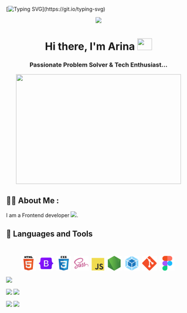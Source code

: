  [![Typing SVG](https://readme-typing-svg.herokuapp.com?font=Fira+Code&weight=500&size=36&duration=5005&pause=1017&color=C07BF7&vCenter=true&random=false&width=1000&height=117&lines=Welcome+To+Arina+Kryatova+Github+Profile...)](https://git.io/typing-svg)

<p align="center">
   
  <img src="https://media0.giphy.com/media/v1.Y2lkPTc5MGI3NjExMjZ0bDV5emNtMXcyb2wxMDd6dWxzanhsMm1oazh0YWRpcnl6bHNsNSZlcD12MV9pbnRlcm5hbF9naWZfYnlfaWQmY3Q9Zw/YcXkgqd7wfSrbc82Ya/giphy.gif" width="400"/>
</p>
<h1 align="center">Hi there, I'm Arina <img src="https://media4.giphy.com/media/v1.Y2lkPTc5MGI3NjExeWNnaGYxOHpmZDl3ZHBiNWNheml3NDU2azg5MnJsY3IyMnFhanZ1aCZlcD12MV9pbnRlcm5hbF9naWZfYnlfaWQmY3Q9cw/FQxpCWS4ZyvNFCTKHJ/giphy.gif" width="40"
<img src="https://github.com/blackcater/blackcater/raw/main/images/Hi.gif" height="32"/></h1>

<h3 align="center">Passionate Problem Solver & Tech Enthusiast...</h3>
  

<div align="center">
  <img src="https://media.giphy.com/media/PmAjqmm4beKervYzFr/giphy.gif" width="450" height="300"/>
</div>

## :woman_technologist: About Me :
I am a Frontend developer <img src="https://media.giphy.com/media/WUlplcMpOCEmTGBtBW/giphy.gif" width="30">.


## 🚀 Languages and Tools
<br/>

<p align="center">
 <img src="https://github.com/devicons/devicon/blob/master/icons/html5/html5-original-wordmark.svg" title="HTML" alt="HTML" width="40" height="40"/>&nbsp;
 <img src="https://github.com/devicons/devicon/blob/master/icons/bootstrap/bootstrap-original.svg" title="bootstrap" alt="bootstrap" width="40" height="40"/>&nbsp;
 <img src="https://github.com/devicons/devicon/blob/master/icons/css3/css3-original-wordmark.svg" title="CSS" alt="CSS" width="40" height="40"/>&nbsp;
 <img src="https://github.com/devicons/devicon/blob/master/icons/sass/sass-original.svg" title="sass" alt="sass" width="40" height="40"/>&nbsp;
 <img src="https://github.com/devicons/devicon/blob/master/icons/javascript/javascript-original.svg" title="JavaScript" alt="JavaScript" width="35" height="35"/>&nbsp;
 <img src="https://github.com/devicons/devicon/blob/master/icons/nodejs/nodejs-original.svg" title="nodejs" alt="nodejs" width="40" height="40"/>&nbsp;
 <img src="https://github.com/devicons/devicon/blob/master/icons/webpack/webpack-original.svg" title="webpack" alt="webpack" width="40" height="40"/>&nbsp;
 <img src="https://github.com/devicons/devicon/blob/master/icons/git/git-original.svg" title="git" alt="git" width="40" height="40"/>&nbsp;
 <img src="https://github.com/devicons/devicon/blob/master/icons/figma/figma-original.svg" title="figma" alt="figma" width="40" height="40"/>&nbsp;
</p>



![](http://github-profile-summary-cards.vercel.app/api/cards/profile-details?username=Archik-K&theme=midnight_purple)


![](http://github-profile-summary-cards.vercel.app/api/cards/repos-per-language?username=Archik-K&theme=midnight_purple)
![](http://github-profile-summary-cards.vercel.app/api/cards/most-commit-language?username=Archik-K&theme=midnight_purple)

![](http://github-profile-summary-cards.vercel.app/api/cards/stats?username=Archik-K&theme=midnight_purple) 
![](http://github-profile-summary-cards.vercel.app/api/cards/productive-time?username=Archik-K&theme=midnight_purple&utcOffset=8)
